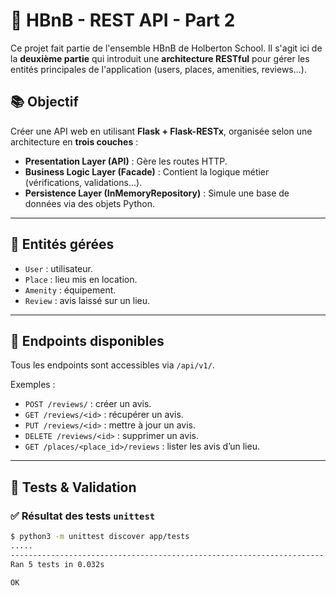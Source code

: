 # 🏨 HBnB - REST API - Part 2

Ce projet fait partie de l'ensemble HBnB de Holberton School. Il s'agit ici de la **deuxième partie** qui introduit une **architecture RESTful** pour gérer les entités principales de l'application (users, places, amenities, reviews...).

## 📚 Objectif

Créer une API web en utilisant **Flask + Flask-RESTx**, organisée selon une architecture en **trois couches** :

- **Presentation Layer (API)** : Gère les routes HTTP.
- **Business Logic Layer (Facade)** : Contient la logique métier (vérifications, validations...).
- **Persistence Layer (InMemoryRepository)** : Simule une base de données via des objets Python.

---

## 🧱 Entités gérées

- `User` : utilisateur.
- `Place` : lieu mis en location.
- `Amenity` : équipement.
- `Review` : avis laissé sur un lieu.

---

## 🚀 Endpoints disponibles

Tous les endpoints sont accessibles via `/api/v1/`.

Exemples :

- `POST /reviews/` : créer un avis.
- `GET /reviews/<id>` : récupérer un avis.
- `PUT /reviews/<id>` : mettre à jour un avis.
- `DELETE /reviews/<id>` : supprimer un avis.
- `GET /places/<place_id>/reviews` : lister les avis d’un lieu.

---

## 🧪 Tests & Validation

### ✅ Résultat des tests `unittest`

```bash
$ python3 -m unittest discover app/tests
.....
----------------------------------------------------------------------
Ran 5 tests in 0.032s

OK
